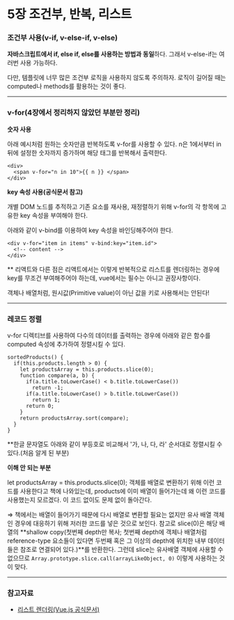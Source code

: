 # 5장 조건부, 반복, 리스트

### 조건부 사용(v-if, v-else-if, v-else)

**자바스크립트에서 if, else if, else를 사용하는 방법과 동일**하다. 그래서 v-else-if는 여러번 사용 가능하다.

다만, 템플릿에 너무 많은 조건부 로직을 사용하지 않도록 주의하자. 로직이 길어질 때는 computed나 methods를 활용하는 것이 좋다. 

---

### v-for(4장에서 정리하지 않았던 부분만 정리)

**숫자 사용**

아래 예시처럼 원하는 숫자만큼 반복하도록 v-for를 사용할 수 있다. n은 1에서부터 in 뒤에 설정한 숫자까지 증가하며 해당 태그를 반복해서 출력한다.

    <div>
      <span v-for="n in 10">{{ n }} </span>
    </div>

**key 속성 사용(공식문서 참고)**

개별 DOM 노드를 추적하고 기존 요소를 재사용, 재정렬하기 위해 v-for의 각 항목에 고유한 key 속성을 부여해야 한다. 

아래와 같이 v-bind를 이용하여 key 속성을 바인딩해주어야 한다.

    <div v-for="item in items" v-bind:key="item.id">
      <!-- content -->
    </div>

** 리액트와 다른 점은 리액트에서는 이렇게 반복적으로 리스트를 렌더링하는 경우에 key를 무조건 부여해주어야 하는데, vue에서는 필수는 아니고 권장사항이다.

객체나 배열처럼, 원시값(Primitive value)이 아닌 값을 키로 사용해서는 안된다!

---

### 레코드 정렬

v-for 디렉티브를 사용하여 다수의 데이터를 출력하는 경우에 아래와 같은 함수를 computed 속성에 추가하여 정렬시킬 수 있다. 

    sortedProducts() {
      if(this.products.length > 0) {
        let productsArray = this.products.slice(0);
        function compare(a, b) {
          if(a.title.toLowerCase() < b.title.toLowerCase())
            return -1;
          if(a.title.toLowerCase() > b.title.toLowerCase())
            return 1;
          return 0;
        }
        return productsArray.sort(compare);
      }
    }

**한글 문자열도 아래와 같이 부등호로 비교해서 '가, 나, 다, 라' 순서대로 정렬시킬 수 있다.(처음 알게 된 부분)

**이해 안 되는 부분**

let productsArray = this.products.slice(0); 객체를 배열로 변환하기 위해 이런 코드를 사용한다고 책에 나와있는데, products에 이미 배열이 들어가는데 왜 이런 코드를 사용했는지 모르겠다. 이 코드 없이도 문제 없이 돌아간다.

⇒ 책에서는 배열이 들어가기 때문에 다시 배열로 변환할 필요는 없지만 유사 배열 객체인 경우에 대응하기 위해 저러한 코드를 넣은 것으로 보인다. 참고로 slice(0)은 해당 배열의 **shallow copy(첫번째 depth만 복사; 첫번째 depth에 객체나 배열처럼 reference-type 요소들이 있다면 두번째 혹은 그 이상의 depth에 위치한 내부 데이터들은 참조로 연결되어 있다.)**를 반환한다. 그런데 slice는 유사배열 객체에 사용할 수 없으므로 `Array.prototype.slice.call(arrayLikeObject, 0)` 이렇게 사용하는 것이 맞다.

---

### 참고자료

- [리스트 렌더링(Vue.js 공식문서)](https://kr.vuejs.org/v2/guide/list.html)